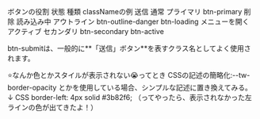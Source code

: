 ボタンの役割	状態	種類	classNameの例
送信	通常	プライマリ	btn-primary
削除	読み込み中	アウトライン	btn-outline-danger btn-loading
メニューを開く	アクティブ	セカンダリ	btn-secondary btn-active


btn-submitは、一般的に**「送信」ボタン**を表すクラス名としてよく使用されます。

⭐️なんか色とかスタイルが表示されない😭ってとき
CSSの記述の簡略化:--tw-border-opacity とかを使用している場合、シンプルな記述に置き換えてみる。↓
CSS
border-left: 4px solid #3b82f6;
（ってやったら、表示されなかった左ラインの色が出てきたよ！）

